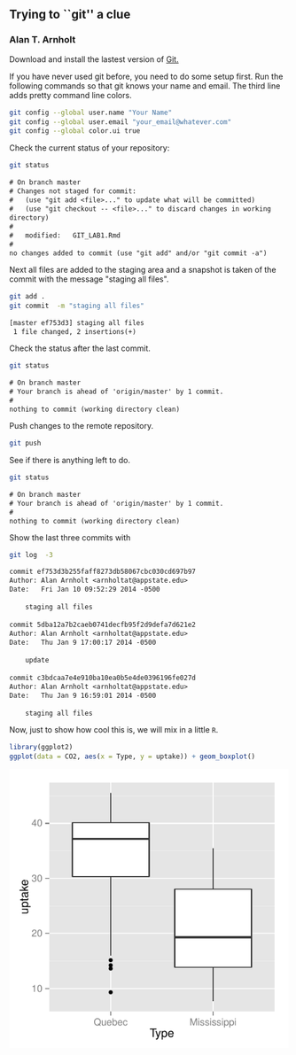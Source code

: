 ## Trying to ``git'' a clue
### Alan T. Arnholt



Download and install the lastest version of [Git.](http://git-scm.com/downloads)




If you have never used git before, you need to do some setup first.  Run the following commands so that git knows your name and email.  The third line adds pretty command line colors. 


```bash
git config --global user.name "Your Name"
git config --global user.email "your_email@whatever.com"
git config --global color.ui true
```


Check the current status of your repository:

```bash
git status
```

```
# On branch master
# Changes not staged for commit:
#   (use "git add <file>..." to update what will be committed)
#   (use "git checkout -- <file>..." to discard changes in working directory)
#
#	modified:   GIT_LAB1.Rmd
#
no changes added to commit (use "git add" and/or "git commit -a")
```


Next all files are added to the staging area and a snapshot is taken of the commit with the message "staging all files".

```bash
git add .
git commit  -m "staging all files"
```

```
[master ef753d3] staging all files
 1 file changed, 2 insertions(+)
```


Check the status after the last commit.

```bash
git status
```

```
# On branch master
# Your branch is ahead of 'origin/master' by 1 commit.
#
nothing to commit (working directory clean)
```

Push changes to the remote repository. 

```bash
git push
```

See if there is anything left to do.

```bash
git status
```

```
# On branch master
# Your branch is ahead of 'origin/master' by 1 commit.
#
nothing to commit (working directory clean)
```

Show the last three commits with

```bash
git log  -3
```

```
commit ef753d3b255faff8273db58067cbc030cd697b97
Author: Alan Arnholt <arnholtat@appstate.edu>
Date:   Fri Jan 10 09:52:29 2014 -0500

    staging all files

commit 5dba12a7b2caeb0741decfb95f2d9defa7d621e2
Author: Alan Arnholt <arnholtat@appstate.edu>
Date:   Thu Jan 9 17:00:17 2014 -0500

    update

commit c3bdcaa7e4e910ba10ea0b5e4de0396196fe027d
Author: Alan Arnholt <arnholtat@appstate.edu>
Date:   Thu Jan 9 16:59:01 2014 -0500

    staging all files
```


Now, just to show how cool this is, we will mix in a little `R`.


```r
library(ggplot2)
ggplot(data = CO2, aes(x = Type, y = uptake)) + geom_boxplot()
```

<img src="figure/unnamed-chunk-1.pdf" title="plot of chunk unnamed-chunk-1" alt="plot of chunk unnamed-chunk-1" style="display: block; margin: auto;" />


